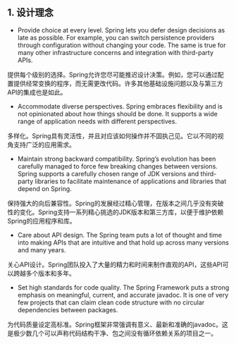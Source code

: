 ## 1. 设计理念

- Provide choice at every level. Spring lets you defer design decisions as late as possible. For example, you can switch persistence providers through configuration without changing your code. The same is true for many other infrastructure concerns and integration with third-party APIs.

提供每个级别的选择。Spring允许您尽可能推迟设计决策。例如，您可以通过配置提供经常变换的程序，而无需更改代码。许多其他基础设施问题以及与第三方API的集成也是如此。

- Accommodate diverse perspectives. Spring embraces flexibility and is not opinionated about how things should be done. It supports a wide range of application needs with different perspectives.

多样化。Spring具有灵活性，并且对应该如何操作并不固执己见。它以不同的视角支持广泛的应用需求。

- Maintain strong backward compatibility. Spring’s evolution has been carefully managed to force few breaking changes between versions. Spring supports a carefully chosen range of JDK versions and third-party libraries to facilitate maintenance of applications and libraries that depend on Spring.

保持强大的向后兼容性。Spring的发展经过精心管理，在版本之间几乎没有突破性的变化。Spring支持一系列精心挑选的JDK版本和第三方库，以便于维护依赖Spring的应用程序和库。

- Care about API design. The Spring team puts a lot of thought and time into making APIs that are intuitive and that hold up across many versions and many years.

关心API设计。Spring团队投入了大量的精力和时间来制作直观的API，这些API可以跨越多个版本和多年。

- Set high standards for code quality. The Spring Framework puts a strong emphasis on meaningful, current, and accurate javadoc. It is one of very few projects that can claim clean code structure with no circular dependencies between packages.

为代码质量设定高标准。Spring框架非常强调有意义、最新和准确的javadoc。这是极少数几个可以声称代码结构干净、包之间没有循环依赖关系的项目之一。
